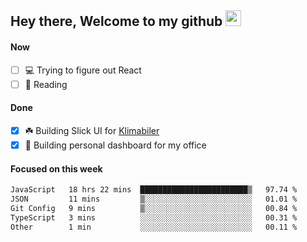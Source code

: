## Hey there, Welcome to my github <img src="https://media.giphy.com/media/hvRJCLFzcasrR4ia7z/giphy.gif" width="25px">

#### Now
- [ ] 💻 Trying to figure out React
- [ ] 📕 Reading

#### Done
- [x] ☘️ Building Slick UI for [Klimabiler](https://klimabiler.dk)
- [x] 🚀 Building personal dashboard for my office
 
 #### Focused on this week
<!--START_SECTION:waka-->

```txt
JavaScript   18 hrs 22 mins  ████████████████████████▒   97.74 %
JSON         11 mins         ▒░░░░░░░░░░░░░░░░░░░░░░░░   01.01 %
Git Config   9 mins          ▒░░░░░░░░░░░░░░░░░░░░░░░░   00.84 %
TypeScript   3 mins          ░░░░░░░░░░░░░░░░░░░░░░░░░   00.31 %
Other        1 min           ░░░░░░░░░░░░░░░░░░░░░░░░░   00.11 %
```

<!--END_SECTION:waka-->

